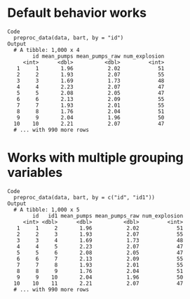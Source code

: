 # Default behavior works

    Code
      preproc_data(data, bart, by = "id")
    Output
      # A tibble: 1,000 x 4
            id mean_pumps mean_pumps_raw num_explosion
         <int>      <dbl>          <dbl>         <int>
       1     1       1.96           2.02            51
       2     2       1.93           2.07            55
       3     3       1.69           1.73            48
       4     4       2.23           2.07            47
       5     5       2.08           2.05            47
       6     6       2.13           2.09            55
       7     7       1.93           2.01            55
       8     8       1.76           2.04            51
       9     9       2.04           1.96            50
      10    10       2.21           2.07            47
      # ... with 990 more rows

# Works with multiple grouping variables

    Code
      preproc_data(data, bart, by = c("id", "id1"))
    Output
      # A tibble: 1,000 x 5
            id   id1 mean_pumps mean_pumps_raw num_explosion
         <int> <dbl>      <dbl>          <dbl>         <int>
       1     1     2       1.96           2.02            51
       2     2     3       1.93           2.07            55
       3     3     4       1.69           1.73            48
       4     4     5       2.23           2.07            47
       5     5     6       2.08           2.05            47
       6     6     7       2.13           2.09            55
       7     7     8       1.93           2.01            55
       8     8     9       1.76           2.04            51
       9     9    10       2.04           1.96            50
      10    10    11       2.21           2.07            47
      # ... with 990 more rows

